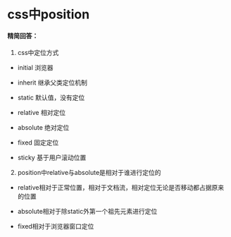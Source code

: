 # css中position

#### 精简回答：

1. css中定位方式

- initial 浏览器

- inherit 继承父类定位机制

- static 默认值，没有定位

- relative 相对定位

- absolute 绝对定位

- fixed 固定定位

- sticky 基于用户滚动位置

2. position中relative与absolute是相对于谁进行定位的

- relative相对于正常位置，相对于文档流，相对定位无论是否移动都占据原来的位置

- absolute相对于除static外第一个祖先元素进行定位

- fixed相对于浏览器窗口定位

